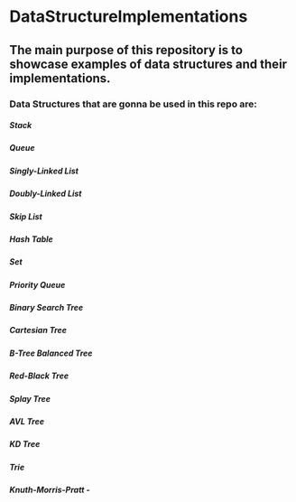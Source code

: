 # DataStructureImplementations

## The main purpose of this repository is to showcase examples of data structures and their implementations.

### Data Structures that are gonna be used in this repo are:

#####    Stack
#####    Queue
#####    Singly-Linked List
#####   Doubly-Linked List
#####    Skip List
#####    Hash Table
#####   Set
#####    Priority Queue
#####   Binary Search Tree
#####    Cartesian Tree
#####    B-Tree Balanced Tree
#####   Red-Black Tree
#####    Splay Tree
#####    AVL Tree
#####    KD Tree
#####    Trie
#####    Knuth-Morris-Pratt - 
